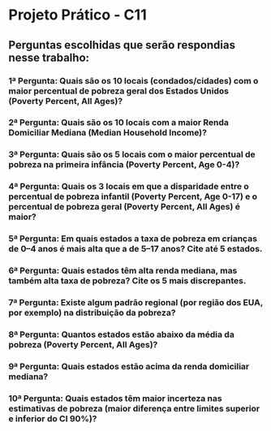 # Projeto Prático - C11

## Perguntas escolhidas que serão respondias nesse trabalho:

### 1ª Pergunta: Quais são os 10 locais (condados/cidades) com o maior percentual de pobreza geral dos Estados Unidos (Poverty Percent, All Ages)?

### 2ª Pergunta: Quais são os 10 locais com a maior Renda Domiciliar Mediana (Median Household Income)?

### 3ª Pergunta: Quais são os 5 locais com o maior percentual de pobreza na primeira infância (Poverty Percent, Age 0-4)?

### 4ª Pergunta: Quais os 3 locais em que a disparidade entre o percentual de pobreza infantil (Poverty Percent, Age 0-17) e o percentual de pobreza geral (Poverty Percent, All Ages) é maior?

### 5ª Pergunta: Em quais estados a taxa de pobreza em crianças de 0–4 anos é mais alta que a de 5–17 anos? Cite até 5 estados.

### 6ª Pergunta: Quais estados têm alta renda mediana, mas também alta taxa de pobreza? Cite os 5 mais discrepantes.

### 7ª Pergunta: Existe algum padrão regional (por região dos EUA, por exemplo) na distribuição da pobreza?

### 8ª Pergunta: Quantos estados estão abaixo da média da pobreza (Poverty Percent, All Ages)?

### 9ª Pergunta: Quais estados estão acima da renda domiciliar mediana?

### 10ª Pergunta: Quais estados têm maior incerteza nas estimativas de pobreza (maior diferença entre limites superior e inferior do CI 90%)?